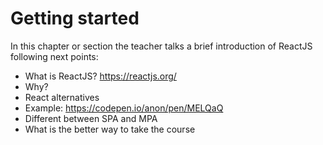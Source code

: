# Getting started

In this chapter or section the teacher talks a brief introduction of ReactJS following next points:
- What is ReactJS? https://reactjs.org/
- Why?
- React alternatives
- Example: https://codepen.io/anon/pen/MELQaQ
- Different between SPA and MPA
- What is the better way to take the course
